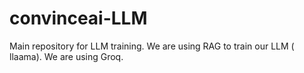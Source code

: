 # convinceai-LLM
Main repository for LLM training. We are using RAG to train our LLM ( llaama). We are using Groq.
